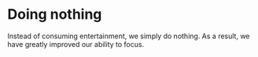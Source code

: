 # Doing nothing  
Instead of consuming entertainment, we simply do nothing. As a result, we have greatly improved our ability to focus.  
